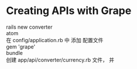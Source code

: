 # Creating APIs with Grape


rails new converter  
atom  
在 config/application.rb 中 添加 配置文件  
gem 'grape'  
bundle  
创建 app/api/converter/currency.rb 文件， 并
